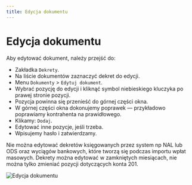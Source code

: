 ```yaml
---
title: Edycja dokumentu
---
```


# Edycja dokumentu

Aby edytować dokument, należy przejść do:

- Zakładka `Dekrety`.
- Na liście dokumentów zaznaczyć dekret do edycji.
- Menu `Dokumenty` > `Edytuj dokument`.
- Wybrać pozycję do edycji i kliknąć symbol niebieskiego kluczyka po prawej stronie pozycji.
- Pozycja powinna się przenieść do górnej części okna.
- W górnej części okna dokonujemy poprawek — przykładowo poprawiamy kontrahenta na prawidłowego.
- Klikamy: `Dodaj`.
- Edytować inne pozycje, jeśli trzeba.
- Wpisujemy hasło i zatwierdzamy.

Nie można edytować dekretów księgowanych przez system np NAL lub ODS oraz wyciągów bankowych, które tworzą się podczas importu wpłat masowych. Dekrety można edytować w zamkniętych miesiącach, nie można tylko zmieniać pozycji dotyczących konta 201.

![Edycja dokumentu](edycjadekretu.gif)